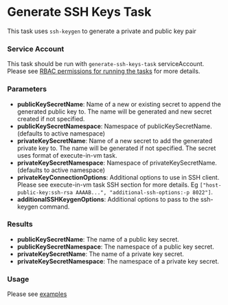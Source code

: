 # Generate SSH Keys Task 

This task uses `ssh-keygen` to generate a private and public key pair

### Service Account

This task should be run with `generate-ssh-keys-task` serviceAccount.
Please see [RBAC permissions for running the tasks](../../docs/tasks-rbac-permissions.md) for more details.

### Parameters

- **publicKeySecretName**: Name of a new or existing secret to append the generated public key to. The name will be generated and new secret created if not specified.
- **publicKeySecretNamespace**: Namespace of publicKeySecretName. (defaults to active namespace)
- **privateKeySecretName**: Name of a new secret to add the generated private key to. The name will be generated if not specified. The secret uses format of execute-in-vm task.
- **privateKeySecretNamespace**: Namespace of privateKeySecretName. (defaults to active namespace)
- **privateKeyConnectionOptions**: Additional options to use in SSH client. Please see execute-in-vm task SSH section for more details. Eg `["host-public-key:ssh-rsa AAAAB...", "additional-ssh-options:-p 8022"]`.
- **additionalSSHKeygenOptions**: Additional options to pass to the ssh-keygen command.
  
### Results

- **publicKeySecretName**: The name of a public key secret.
- **publicKeySecretNamespace**: The namespace of a public key secret.
- **privateKeySecretName**: The name of a private key secret.
- **privateKeySecretNamespace**: The namespace of a private key secret.

### Usage

Please see [examples](examples)
